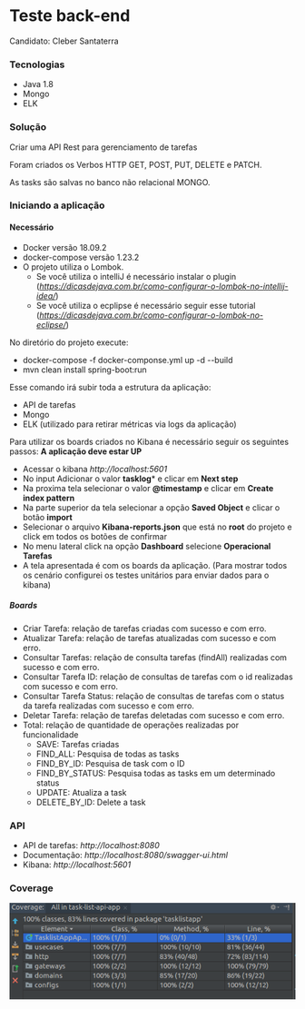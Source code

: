 # Teste back-end
 Candidato: Cleber Santaterra
 
 ### Tecnologias
 - Java 1.8
 - Mongo
 - ELK

  ### Solução
  Criar uma API Rest para gerenciamento de tarefas
  
  Foram criados os Verbos HTTP GET, POST, PUT, DELETE e PATCH.
  
  As tasks são salvas no banco não relacional MONGO.
  
  
  ### Iniciando a aplicação
  
  #### Necessário
  - Docker versão 18.09.2
  - docker-compose versão 1.23.2
  - O projeto utiliza o Lombok.
    - Se você utiliza o intelliJ é necessário instalar o plugin (*https://dicasdejava.com.br/como-configurar-o-lombok-no-intellij-idea/*)
    - Se você utiliza o ecplipse é necessário seguir esse tutorial (*https://dicasdejava.com.br/como-configurar-o-lombok-no-eclipse/*)
  
  No diretório do projeto execute:
  
  - docker-compose -f docker-componse.yml up -d --build
  - mvn clean install spring-boot:run
  
  Esse comando irá subir toda a estrutura da aplicação:
  
  - API de tarefas
  - Mongo
  - ELK (utilizado para retirar métricas via logs da aplicação)
  
  Para utilizar os boards criados no Kibana é necessário seguir os seguintes passos:
  **A aplicação deve estar UP**
  
  - Acessar o kibana *http://localhost:5601*
  - No input Adicionar o valor **tasklog*** e clicar em **Next step**
  - Na proxima tela selecionar o valor **@timestamp** e clicar em **Create index pattern**
  - Na parte superior da tela selecionar a opção **Saved Object** e clicar o botão **import**
  - Selecionar o arquivo **Kibana-reports.json** que está no **root** do projeto e click em todos os botões de confirmar
  - No menu lateral click na opção **Dashboard** selecione **Operacional Tarefas**
  - A tela apresentada é com os boards da aplicação. (Para mostrar todos os cenário configurei os testes unitários para enviar dados para o kibana)
  
  ##### Boards
  - Criar Tarefa: relação de tarefas criadas com sucesso e com erro.
  - Atualizar Tarefa: relação de tarefas atualizadas com sucesso e com erro.
  - Consultar Tarefas: relação de consulta tarefas (findAll) realizadas com sucesso e com erro.
  - Consultar Tarefa ID: relação de consultas de tarefas com o id realizadas com sucesso e com erro.
  - Consultar Tarefa Status: relação de consultas de tarefas com o status da tarefa realizadas com sucesso e com erro.
  - Deletar Tarefa: relação de tarefas deletadas com sucesso e com erro.
  - Total: relação de quantidade de operações realizadas por funcionalidade
    - SAVE: Tarefas criadas
    - FIND_ALL: Pesquisa de todas as tasks
    - FIND_BY_ID: Pesquisa de task com o ID
    - FIND_BY_STATUS: Pesquisa todas as tasks em um determinado status
    - UPDATE: Atualiza a task
    - DELETE_BY_ID: Delete a task
    
  
  ### API
  - API de tarefas: *http://localhost:8080*
  - Documentação: *http://localhost:8080/swagger-ui.html*
  - Kibana: *http://localhost:5601*
  
  ### Coverage
  
  ![coverage](https://github.com/cleberms/task-list-api-app/blob/master/coverage/coverage.png)